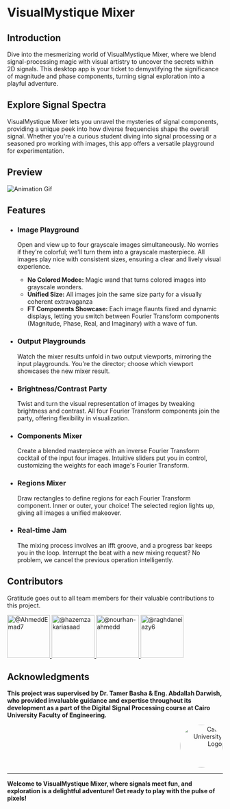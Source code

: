 # **VisualMystique Mixer**

## Introduction

Dive into the mesmerizing world of VisualMystique Mixer, where we blend signal-processing magic with visual artistry to uncover the secrets within 2D signals. This desktop app is your ticket to demystifying the significance of magnitude and phase components, turning signal exploration into a playful adventure.
## Explore Signal Spectra

VisualMystique Mixer lets you unravel the mysteries of signal components, providing a unique peek into how diverse frequencies shape the overall signal. Whether you're a curious student diving into signal processing or a seasoned pro working with images, this app offers a versatile playground for experimentation.

## Preview
![Animation Gif](Demo.gif)

## Features


- ### Image Playground
  Open and view up to four grayscale images simultaneously. No worries if they're colorful; we'll turn them into a grayscale masterpiece. All images play nice with consistent sizes, ensuring a clear and lively visual experience.
   
    - **No Colored Modee:** Magic wand that turns colored images into grayscale wonders.
    - **Unified Size:** All images join the same size party for a visually coherent extravaganza
    - **FT Components Showcase:** Each image flaunts fixed and dynamic displays, letting you switch between Fourier Transform components (Magnitude, Phase, Real, and Imaginary) with a wave of fun.

  
- ### Output Playgrounds
  Watch the mixer results unfold in two output viewports, mirroring the input playgrounds. You're the director; choose which viewport showcases the new mixer result.
   
- ### Brightness/Contrast Party
  Twist and turn the visual representation of images by tweaking brightness and contrast. All four Fourier Transform components join the party, offering flexibility in visualization.

- ### Components Mixer
  Create a blended masterpiece with an inverse Fourier Transform cocktail of the input four images. Intuitive sliders put you in control, customizing the weights for each image's Fourier Transform.

- ### Regions Mixer
  Draw rectangles to define regions for each Fourier Transform component. Inner or outer, your choice! The selected region lights up, giving all images a unified makeover.
- ### Real-time Jam
  The mixing process involves an ifft groove, and a progress bar keeps you in the loop. Interrupt the beat with a new mixing request? No problem, we cancel the previous operation intelligently.


## Contributors

Gratitude goes out to all team members for their valuable contributions to this project.

<div align="left">
    <a href="https://github.com/AhmeddEmad7">
    <img src="https://github.com/AhmeddEmad7.png" width="100px" alt="@AhmeddEmad7">
  </a>
  <a href="https://github.com/hazemzakariasaad">
    <img src="https://github.com/hazemzakariasaad.png" width="100px" alt="@hazemzakariasaad">
  </a>
  <a href="https://github.com/nourhan-ahmedd">
    <img src="https://github.com/nourhan-ahmedd.png" width="100px" alt="@nourhan-ahmedd">
  </a>
  <a href="https://github.com/raghdaneiazyy6">
    <img src="https://github.com/raghdaneiazyy6.png" width="100px" alt="@raghdaneiazy6">
  </a>
</div>

## Acknowledgments

**This project was supervised by Dr. Tamer Basha & Eng. Abdallah Darwish, who provided invaluable guidance and expertise throughout its development as a part of the Digital Signal Processing course at Cairo University Faculty of Engineering.**

<div style="text-align: right">
    <img src="https://imgur.com/Wk4nR0m.png" alt="Cairo University Logo" width="100" style="border-radius: 50%;"/>
</div>

---
**Welcome to VisualMystique Mixer, where signals meet fun, and exploration is a delightful adventure! Get ready to play with the pulse of pixels!**

